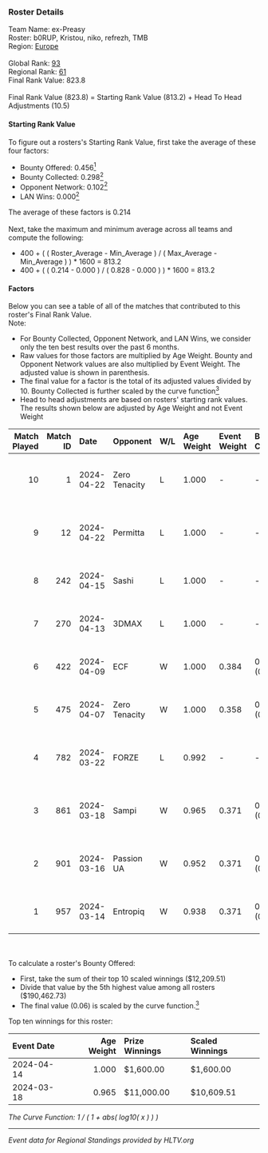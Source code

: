 ### Roster Details<br />
Team Name: ex-Preasy<br />
Roster: b0RUP, Kristou, niko, refrezh, TMB<br />
Region: [Europe]( ../standings_europe.md)<br />
<br />
Global Rank: [93](../standings_global.md)<br />
Regional Rank: [61]( ../standings_europe.md)<br />
Final Rank Value:  823.8<br />
<br />
Final Rank Value (823.8) = Starting Rank Value (813.2) + Head To Head Adjustments (10.5)<br />

#### Starting Rank Value<br />
To figure out a rosters's Starting Rank Value, first take the average of these four factors:<br />
- Bounty Offered: 0.456[<sup>1</sup>](#table2)
- Bounty Collected: 0.298[<sup>2</sup>](#table1)
- Opponent Network: 0.102[<sup>2</sup>](#table1)
- LAN Wins: 0.000[<sup>2</sup>](#table1)

The average of these factors is 0.214<br />
<br />
Next, take the maximum and minimum average across all teams and compute the following:<br />
- 400 + ( ( Roster_Average - Min_Average ) / ( Max_Average - Min_Average ) ) * 1600 = 813.2
- 400 + ( ( 0.214 - 0.000 ) / ( 0.828 - 0.000 ) ) * 1600 = 813.2


#### Factors<br />
Below you can see a table of all of the matches that contributed to this roster's Final Rank Value.<br />
Note:<br />

- For Bounty Collected, Opponent Network, and LAN Wins, we consider only the ten best results over the past 6 months.
- Raw values for those factors are multiplied by Age Weight. Bounty and Opponent Network values are also multiplied by Event Weight. The adjusted value is shown in parenthesis.
- The final value for a factor is the total of its adjusted values divided by 10. Bounty Collected is further scaled by the curve function[<sup>3</sup>](#curveFunction)
- Head to head adjustments are based on rosters' starting rank values. The results shown below are adjusted by Age Weight and not Event Weight
<span id="table1"></span><br />


| Match Played | Match ID | Date       | Opponent      | W/L | Age Weight | Event Weight | Bounty Collected | Opponent Network | LAN Wins  | H2H Adj. | Roster                                    |
| -: | -: | :- | :- | :- | :- | :- | :- | :- | :- | -: | :- |
|           10 |        1 | 2024-04-22 | Zero Tenacity | L   | 1.000      | -            | -                | -                | -         |   -15.68 | b0RUP, Kristou, niko, refrezh, TMB        |
|            9 |       12 | 2024-04-22 | Permitta      | L   | 1.000      | -            | -                | -                | -         |   -12.92 | b0RUP, Kristou, niko, refrezh, TMB        |
|            8 |      242 | 2024-04-15 | Sashi         | L   | 1.000      | -            | -                | -                | -         |   -11.70 | Altekz, Kristou, refrezh, roeJ, TMB       |
|            7 |      270 | 2024-04-13 | 3DMAX         | L   | 1.000      | -            | -                | -                | -         |    -8.70 | Altekz, Kristou, refrezh, roeJ, TMB       |
|            6 |      422 | 2024-04-09 | ECF           | W   | 1.000      | 0.384        | 0.000 (0.000)    | 0.304 (0.117)    | 0 (0.000) |     6.99 | Altekz, Kristou, refrezh, roeJ, TMB       |
|            5 |      475 | 2024-04-07 | Zero Tenacity | W   | 1.000      | 0.358        | 0.008 (0.003)    | 0.805 (0.288)    | 0 (0.000) |    13.20 | Altekz, Kristou, refrezh, roeJ, TMB       |
|            4 |      782 | 2024-03-22 | FORZE         | L   | 0.992      | -            | -                | -                | -         |    -9.30 | gokushima, r3salt, SELLTER, shalfey, tN1R |
|            3 |      861 | 2024-03-18 | Sampi         | W   | 0.965      | 0.371        | 0.084 (0.030)    | 0.698 (0.249)    | 0 (0.000) |    18.73 | fino, manguss, sAvana1, The eLiVe, ZEDKO  |
|            2 |      901 | 2024-03-16 | Passion UA    | W   | 0.952      | 0.371        | 0.031 (0.011)    | 0.625 (0.220)    | 0 (0.000) |    17.38 | fear, jackasmo, jambo, s-chilla, zeRRoFIX |
|            1 |      957 | 2024-03-14 | Entropiq      | W   | 0.938      | 0.371        | 0.002 (0.001)    | 0.403 (0.140)    | 0 (0.000) |    12.54 | Altekz, Kristou, refrezh, roeJ, TMB       |

<br />
<span id="table2"></span><br />
To calculate a roster's Bounty Offered:<br />

- First, take the sum of their top 10 scaled winnings ($12,209.51)
- Divide that value by the 5th highest value among all rosters ($190,462.73)
- The final value (0.06) is scaled by the curve function.[<sup>3</sup>](#curveFunction)

Top ten winnings for this roster:<br />

| Event Date | Age Weight | Prize Winnings | Scaled Winnings |
| :- | -: | :- | :- |
| 2024-04-14 |      1.000 | $1,600.00      | $1,600.00       |
| 2024-03-18 |      0.965 | $11,000.00     | $10,609.51      |


<span id="curveFunction"></span>_The Curve Function: 1 / ( 1 + abs( log10( x ) ) )_<br />

---
_Event data for Regional Standings provided by HLTV.org_<br />
